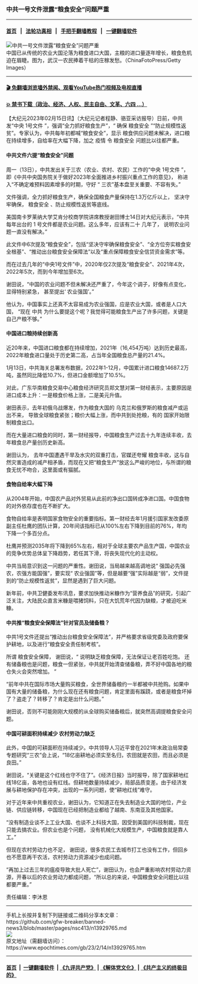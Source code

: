 ### 中共一号文件泄露“粮食安全”问题严重
------------------------

#### [首页](https://github.com/gfw-breaker/banned-news3/blob/master/README.md) &nbsp;&nbsp;|&nbsp;&nbsp; [法轮功真相](https://github.com/begood0513/basic/blob/master/README.md)  &nbsp;&nbsp;|&nbsp;&nbsp; [手把手翻墙教程](https://github.com/gfw-breaker/guides/wiki)  &nbsp;&nbsp;|&nbsp;&nbsp; [一键翻墙软件](https://github.com/gfw-breaker/nogfw/blob/master/README.md)  



<div><img alt="中共一号文件泄露“粮食安全”问题严重" class="attachment-djy_600_400 size-djy_600_400 wp-post-image" src="https://i.epochtimes.com/assets/uploads/2015/02/1312240807392320-600x400.jpg"/>
<div class="caption">
 中国已从传统的农业大国沦落为粮食进口大国，主粮的进口量逐年增长，粮食危机迫在眉睫。图为，武汉一农民捧着干枯的庄稼发愁。（ChinaFotoPress/Getty Images）
</div></div><hr/>

#### [ 🎬  免翻墙浏览墙外禁闻、观看YouTube热门视频及电视直播](https://github.com/gfw-breaker/HelloWorld)

#### [ 💥  禁书下载（政治、经济、人权、民主自由、文革、六四 ...）](https://github.com/gfw-breaker/books/blob/master/README.md)

<div><p>
 【大纪元2023年02月15日讯】（大纪元记者程静、骆亚采访报导）日前，中共发“中央
 <ok href="https://www.epochtimes.com/gb/tag/1%E5%8F%B7%E6%96%87%E4%BB%B6.html">
  1号文件
 </ok>
 ”，强调“全力抓好粮食生产”，“
 <span class="s1">
  确保
 </span>
 <span class="s2">
  <ok href="https://www.epochtimes.com/gb/tag/%E7%B2%AE%E9%A3%9F%E5%AE%89%E5%85%A8.html">
   粮食安全
  </ok>
  ”“防止规模性返贫”。专家认为，中共每年初都喊“粮食安全”，显示
 </span>
 粮食供应问题未解决，进口粮在持续增多，自给率在大幅下降，加之
 <ok href="https://www.epochtimes.com/gb/tag/%E7%96%AB%E6%83%85.html">
  疫情
 </ok>
 令
 <ok href="https://www.epochtimes.com/gb/tag/%E7%B2%AE%E9%A3%9F%E5%AE%89%E5%85%A8.html">
  粮食安全
 </ok>
 问题比以往都严重。
</p>
<h4 class="p1">
 <span class="s1">
  中共文件六提“粮食安全”问题
 </span>
</h4>
<p>
 周一（13日），中共发出关于三农（农业、农村、农民）工作的“中央
 <ok href="https://www.epochtimes.com/gb/tag/1%E5%8F%B7%E6%96%87%E4%BB%B6.html">
  1号文件
 </ok>
 ”，即《中共中央国务院关于做好2023年全面推进乡村振兴重点工作的意见》，
 <span class="s1">
  称进入“不确定难预料因素增多的时期，守好
 </span>
 <span class="s2">
  “
 </span>
 <span class="s1">
  三农”基本盘至关重要、不容有失。”
 </span>
</p>
<p>
 文件强调，全力抓好粮食生产，确保全国粮食产量保持在1.3万亿斤以上，
 <span class="s1">
  坚决守牢确保，
 </span>
 <span class="s2">
  粮食安全
 </span>
 <span class="s1">
  、防止规模性返贫等底线。
 </span>
</p>
<p class="p1">
 <span class="s1">
  美国南卡罗莱纳大学艾肯分校商学院讲席教授谢田博士14日对大纪元表示，“中共每年出台的
 </span>
 <span class="s2">
  1
 </span>
 <span class="s1">
  号文件都是农业问题。这么多年，应该有二十
 </span>
 <span class="s1">
  几年了，
 </span>
 <span class="s1">
  说明农业问题一直没有解决。”
 </span>
</p>
<p>
 此文件中6次提及“粮食安全”，包括“坚决守牢确保粮食安全”、“全方位夯实粮食安全根基”、“推动出台粮食安全保障法”以及“重点保障粮食安全信贷资金需求”等。
</p>
<p>
 而在过去几年的“中央1号文件”中，2020年仅2次提及“粮食安全”、2021年4次，2022年5次，而到今年增加至6次。
</p>
<p class="p1">
 <span class="s1">
  谢田说，“中国的农业问题不但未解决还严重了，今年这个调子，好像有点变化，显得特别紧急，
 </span>
 <span class="s2">
  甚至提出‘
 </span>
 <span class="s1">
  农业强国’。”
 </span>
</p>
<p class="p1">
 <span class="s1">
  他认为，中国事实上还真不太容易成为农业强国，应是农业大国，或者是人口大国，
 </span>
 <span class="s1">
  “现在
 </span>
 中共
 <span class="s1">
  为什么要提这个呢？我觉得可能粮食生产出了许多问题，关键是自己产粮不够。”
 </span>
</p>
<h4 class="p1">
 中国进口粮持续创新高
</h4>
<p class="p1">
 近20年来，中国进口粮食都在持续增加，2021年（16,454万吨）达到历史最高，2022年粮食进口量处于历史第二高，占当年全国粮食总产量的21.4%。
</p>
<p class="p1">
 1月13日，中共海关总署发布数据，2022年1-12月，中国累计进口粮食14687.2万吨，虽然同比降低10.7%，但进口金额增加了10.5%。
</p>
<p class="p1">
 对此，广东华南粮食交易中心粮食经济研究员郑文慧对第一财经表示，主要原因是进口成本上升：一是粮食价格上涨，二是美元升值。
</p>
<p>
 谢田表示，去年初俄乌战爆发，作为粮食大国的
 <span class="s1">
  乌克兰和俄罗斯的粮食减产或运出不来，
 </span>
 <span class="s1">
  导致全球粮食紧张；粮价大幅上涨，而中共到处抢粮，有的
 </span>
 <span class="s1">
  国家开始限制粮食出口。
 </span>
</p>
<p>
 而在大量进口粮食的同时，第一财经报导，中国粮食生产过去十九年连续丰收，去年粮食总产量创历史新高。
</p>
<p>
 谢田认为，
 <span class="s1">
  去年中国遭遇干旱及水灾的双重打击，官媒还夸耀
 </span>
 <span class="s1">
  粮食丰收，这与自然灾害造成的减产相矛盾，而现在又把“粮食生产”放这么严峻的地位，与所谓的粮食无忧不吻合，这里面或有猫腻。
 </span>
</p>
<h4>
 食物自给率大幅下降
</h4>
<p class="p1">
 从2004年开始，中国农产品对外贸易从此前的净出口国转成净进口国。中国食物的对外依存度也在不断扩大。
</p>
<p class="p1">
 食物自给率是表明国家食物安全的重要指标。第一财经去年1月援引国家发改委原副主任杜鹰的团队计算，20年间该指标已从100%左右下降到目前的76%，年均下降一个多百分点。
</p>
<p class="p1">
 杜鹰并预测2035年将下降到65%左右，相对于全球主要农产品生产国，中国农业的竞争优势总体呈下降趋势，若任其下滑，将丧失现代化的主动权。
</p>
<p class="p1">
 中共当局意识到这一问题的严重性。谢田说，当局越来越高调地说“
 <span class="s1">
  强国必先强农，农强方能国强”，要实现“
 </span>
 <span class="s1">
  农业强国”等，但是越要“强”实际越是“弱”，文件提到的“防止规模性返贫”，显然是遇到了巨大问题。
 </span>
</p>
<p class="p1">
 新年前，中共卫健委发布讯息，要求加快推动米糠作为“营养食品”的研究，引起广泛关注，大陆民众直言米糠是喂猪饲料，只在大饥荒年代因为缺粮，才被迫吃米糠。
</p>
<h4 class="p1">
 中共推“粮食安全保障法”针对官员及储备粮？
</h4>
<p>
 中共1号文件还提出“推动出台粮食安全保障法”，并严格要求省级党委及政府要保护耕地，以及进行“粮食安全责任制考核”。
</p>
<p>
 所谓
 <span class="s1">
  粮食安全保障，
 </span>
 谢田说，“
 <span class="s1">
  说明缺乏粮食保障，无法保证让老百姓吃饱。
 </span>
 <span class="s1">
  还有储备粮也是问题，粮食一但紧张，中共就开始清查储备粮，弄不好中国各地的粮仓失火会突然增加。
 </span>
 <span class="s2">
  ”
 </span>
</p>
<p>
 “前年中共在国际市场大量购买粮食，全世界储备粮约一半都被中共抢购。如果中国有大量的储备粮，为什么现在还有粮食问题，肯定里面有蹊跷，或者是粮食坏掉了？盗走了？转移了？肯定是出什么问题。”
</p>
<p>
 谢田说，否则不可能刚刚大规模的从全球购买储备粮后，就突然高调提粮食安全问题。
 <span class="s2">
 </span>
</p>
<h4 class="p1">
 中国可耕面积持续减少 农村劳动力缺乏
</h4>
<p class="p1">
 此外，中国的可耕面积在持续减少。中共领导人习近平曾在2021年末政治局常委专题研究“三农”会上说，“18亿亩耕地必须实至名归，农田就是农田，而且必须是良田。”
</p>
<p>
 谢田说，“关键是这个红线也守不住了”。《经济日报》当时报导，除了国家耕地红线18亿亩，各地也设有红线。但耕地数量持续减少，局部品质变差。由于经济发展与耕地保护存在冲突，出现的一系列问题，使“耕地红线”难守。
</p>
<p class="p1">
 <span class="s1">
  对于近年来中共重视农业，谢田认为，它知道正在失去制造业大国的地位，产业链、供应链转移，中国现在已经把制造业都给了越南、东南亚及其他国家。
 </span>
 <span class="s2">
 </span>
</p>
<p class="p1">
 <span class="s1">
  “没有制造业谈不上工业大国、也谈不上科技大国，因受到美国的科技制裁，现在只能去搞农业。但农业也是个问题，
 </span>
 <span class="s2">
  没有机械化大规模生产，中国粮食就是靠人工。”
 </span>
</p>
<p class="p1">
 <span class="s2">
  但现在农村劳动力也不足，
 </span>
 <span class="s3">
 </span>
 <span class="s1">
  谢田说，很多农民工去城市打工也没有工作，但回乡也不愿意再干农活，农村劳动力资源减少也成问题。
 </span>
 <span class="s4">
 </span>
</p>
<p class="p1">
 “再加上过去三年的瘟疫导致大批人死亡”，谢田认为，也会严重影响农村劳动力资源，开春以后的农业劳动力都成问题，“所以总的来说，中国粮食安全问题比以往都要严重。”
</p>
<p class="p1">
 责任编辑：李沐恩
</p>
</div>
<hr/>
手机上长按并复制下列链接或二维码分享本文章：<br/>
https://github.com/gfw-breaker/banned-news3/blob/master/pages/nsc413/n13929765.md <br/>
<a href='https://github.com/gfw-breaker/banned-news3/blob/master/pages/nsc413/n13929765.md'><img src='https://github.com/gfw-breaker/banned-news3/blob/master/pages/nsc413/n13929765.md.png'/></a> <br/>
原文地址（需翻墙访问）：https://www.epochtimes.com/gb/23/2/14/n13929765.htm


------------------------
#### [首页](https://github.com/gfw-breaker/banned-news3/blob/master/README.md) &nbsp;|&nbsp; [一键翻墙软件](https://github.com/gfw-breaker/nogfw/blob/master/README.md) &nbsp;| [《九评共产党》](https://github.com/gfw-breaker/9ping.md/blob/master/README.md#九评之一评共产党是什么) | [《解体党文化》](https://github.com/gfw-breaker/jtdwh.md/blob/master/README.md) | [《共产主义的终极目的》](https://github.com/gfw-breaker/gczydzjmd.md/blob/master/README.md)


<img src='http://gfw-breaker.win/banned-news3/pages/nsc413/n13929765.md' width='0px' height='0px'/>